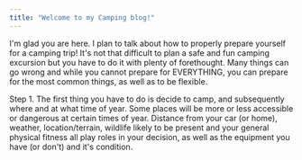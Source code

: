 ```yaml
---
title: "Welcome to my Camping blog!"
---
```


I'm glad you are here. I plan to talk about how to properly prepare yourself for a camping trip!
It's not that difficult to plan a safe and fun camping excursion but you have to do it with plenty of forethought.
Many things can go wrong and while you cannot prepare for EVERYTHING, you can prepare for the most common things, as well as to be flexible.

Step 1.
  The first thing you have to do is decide to camp, and subsequently where and at what time of year. Some places will be more or less accessible or dangerous at certain times of year. Distance from your car (or home), weather, location/terrain, wildlife likely to be present and your general physical fitness all play roles in your decision, as well as the equipment you have (or don't) and it's condition.
